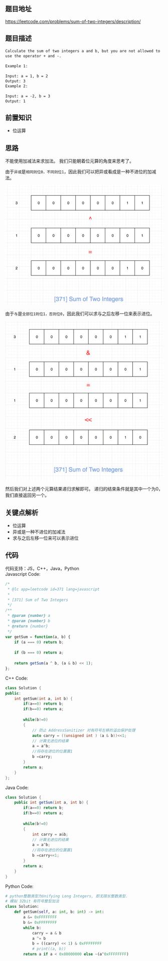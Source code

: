 
## 题目地址
https://leetcode.com/problems/sum-of-two-integers/description/

## 题目描述

```
Calculate the sum of two integers a and b, but you are not allowed to use the operator + and -.

Example 1:

Input: a = 1, b = 2
Output: 3
Example 2:

Input: a = -2, b = 3
Output: 1

```

## 前置知识

- 位运算
  
## 思路

不能使用加减法来求加法。 我们只能朝着位元算的角度来思考了。

由于`异或`是`相同则位0，不同则位1`，因此我们可以把异或看成是一种不进位的加减法。

![371.sum-of-two-integers-1](../assets/problems/371.sum-of-two-integers-1.png)

由于`与`是`全部位1则位1，否则位0`，因此我们可以求与之后左移一位来表示进位。

![371.sum-of-two-integers-2](../assets/problems/371.sum-of-two-integers-2.png)

然后我们对上述两个元算结果递归求解即可。 递归的结束条件就是其中一个为0，我们直接返回另一个。

## 关键点解析

- 位运算
- 异或是一种不进位的加减法
- 求与之后左移一位来可以表示进位

## 代码
代码支持：JS，C++，Java，Python  
Javascript Code:
```js
/*
 * @lc app=leetcode id=371 lang=javascript
 *
 * [371] Sum of Two Integers
 */
/**
 * @param {number} a
 * @param {number} b
 * @return {number}
 */
var getSum = function(a, b) {
    if (a === 0) return b;

    if (b === 0) return a;

    return getSum(a ^ b, (a & b) << 1);
};
```
C++ Code:
```c++
class Solution {
public:
    int getSum(int a, int b) {
        if(a==0) return b;
        if(b==0) return a;

        while(b!=0)
        {
            // 防止 AddressSanitizer 对有符号左移的溢出保护处理
            auto carry = ((unsigned int ) (a & b))<<1;
            // 计算无进位的结果
            a = a^b;
            //将存在进位的位置置1
            b =carry;
        }
        return a;
    }
};
```

Java Code:
```java
class Solution {
    public int getSum(int a, int b) {
        if(a==0) return b;
        if(b==0) return a;

        while(b!=0)
        {
            int carry = a&b;
            // 计算无进位的结果
            a = a^b;
            //将存在进位的位置置1
            b =carry<<1;
        }
        return a;
    }
}
```

Python Code:
```python
# python整数类型为Unifying Long Integers, 即无限长整数类型.
# 模拟 32bit 有符号整型加法
class Solution:
    def getSum(self, a: int, b: int) -> int:
        a &= 0xFFFFFFFF
        b &= 0xFFFFFFFF
        while b:
            carry = a & b
            a ^= b
            b = ((carry) << 1) & 0xFFFFFFFF
            # print((a, b))
        return a if a < 0x80000000 else ~(a^0xFFFFFFFF)
```
